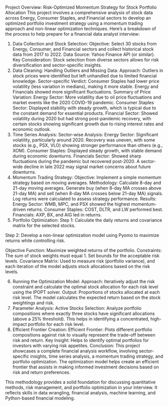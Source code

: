 Project Overview: Risk-Optimized Momentum Strategy for Stock Portfolio Allocation
This project involves a comprehensive analysis of stock data across Energy, Consumer Staples, and Financial sectors to develop an optimized portfolio investment strategy using a momentum trading approach and non-linear optimization techniques. Here’s a breakdown of the process to help prepare for a financial data analyst interview:

1. Data Collection and Stock Selection:
Objective: Select 30 stocks from Energy, Consumer, and Financial sectors and collect historical stock data from 2017 to 2022.
Data Source: Yahoo Finance API (or similar).
Key Consideration: Stock selection from diverse sectors allows for risk diversification and sector-specific insights.
2. Data Cleaning:
Handling Outliers and Missing Data:
Approach: Outliers in stock prices were identified but left unhandled due to limited financial knowledge.
Sector-specific Verdict:
Consumer Staples had lower price volatility (less variation in medians), making it more stable.
Energy and Financials showed more significant fluctuations.
Summary of Price Variation:
Energy Sector: More volatility due to oil price fluctuations and market events like the 2020 COVID-19 pandemic.
Consumer Staples Sector: Displayed stability with steady growth, which is typical due to the constant demand for essential products.
Financial Sector: Showed volatility during 2020 but had strong post-pandemic recovery, with certain stocks showing significant growth due to rising interest rates and economic outlook.
3. Time Series Analysis:
Sector-wise Analysis:
Energy Sector: Significant volatility, particularly around 2020. Recovery was uneven, with some stocks (e.g., PSX, VLO) showing stronger performance than others (e.g., XOM).
Consumer Staples: Displayed steady growth, with stable demand during economic downturns.
Financials Sector: Showed sharp fluctuations during the pandemic but recovered post-2020. A sector-wide decline in late 2022 may signal market concerns about future downturns.
4. Momentum Trading Strategy:
Objective: Implement a simple momentum strategy based on moving averages.
Methodology:
Calculate 8-day and 21-day moving averages.
Generate buy (when 8-day MA crosses above 21-day MA) and sell (when 8-day MA crosses below 21-day MA) signals.
Log returns were calculated to assess strategy performance.
Results:
Energy Sector: WMB, MPC, and PSX showed the highest momentum-driven returns.
Consumer Staples: COST, DLTR, and LW performed best.
Financials: AXP, BX, and AIG led in returns.
5. Portfolio Optimization:
Step 1: Calculate the daily returns and covariance matrix for the selected stocks.

Step 2: Develop a non-linear optimization model using Pyomo to maximize returns while controlling risk.

Objective Function: Maximize weighted returns of the portfolio.
Constraints:
The sum of stock weights must equal 1.
Set bounds for the acceptable risk levels.
Covariance Matrix: Used to measure risk (portfolio variance), and each iteration of the model adjusts stock allocations based on the risk levels.

6. Running the Optimization Model:
Approach: Iteratively adjust the risk constraint and calculate the optimal stock allocation for each risk level using the IPOPT solver.
Output:
Proportions of stocks allocated at each risk level.
The model calculates the expected return based on the stock weightings and risk.
7. Parameter Analysis:
Active Stocks Selection: Analyze portfolio compositions where exactly three stocks have significant allocations (above a 25% threshold). This helps in identifying a concentrated, high-impact portfolio for each risk level.
8. Efficient Frontier Creation:
Efficient Frontier: Plots different portfolio compositions against risk to visually represent the trade-off between risk and return.
Key Insight: Helps to identify optimal portfolios for investors with varying risk appetites.
Conclusion:
This project showcases a complete financial analysis workflow, involving sector-specific insights, time series analysis, a momentum trading strategy, and portfolio optimization. The optimization model helps create an efficient frontier that assists in making informed investment decisions based on risk and return preferences.

This methodology provides a solid foundation for discussing quantitative methods, risk management, and portfolio optimization in your interview. It reflects skills in data wrangling, financial analysis, machine learning, and Python-based financial modeling.
